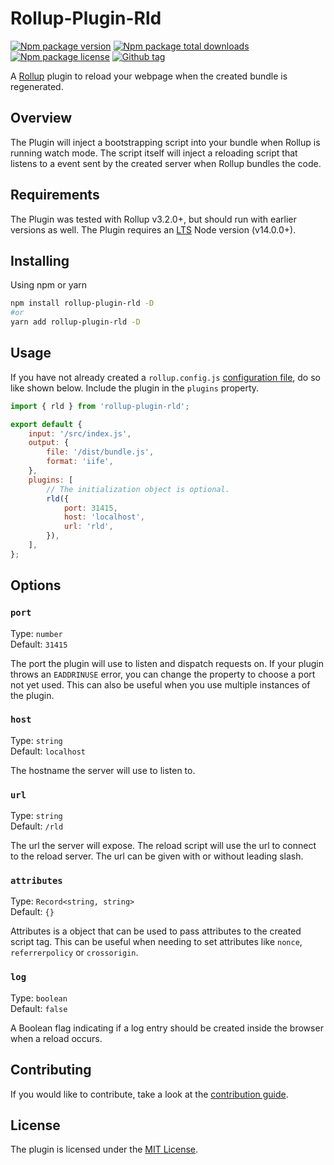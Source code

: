 <!-- @format -->

# Rollup-Plugin-Rld

[![Npm package version](https://badgen.net/npm/v/rollup-plugin-rld)](https://www.npmjs.com/package/rollup-plugin-rld) [![Npm package total downloads](https://badgen.net/npm/dt/rollup-plugin-rld)](https://npmjs.com/package/rollup-plugin-rld) [![Npm package license](https://badgen.net/npm/license/rollup-plugin-rld)](https://npmjs.com/package/rollup-plugin-rld)
[![Github tag](https://badgen.net/github/tag/iamsebastiandev/rollup-plugin-rld)](https://github.com/iamsebastiandev/rollup-plugin-rld/tags)

A [Rollup](https://rollupjs.org/guide/en/) plugin to reload your webpage when the created bundle is regenerated.

## Overview

The Plugin will inject a bootstrapping script into your bundle when Rollup is running watch mode. The script itself will inject a reloading script that listens to a event sent by the created server when Rollup bundles the code.

## Requirements

The Plugin was tested with Rollup v3.2.0+, but should run with earlier versions as well. The Plugin requires an [LTS](https://github.com/nodejs/Release) Node version (v14.0.0+).

## Installing

Using npm or yarn

```bash
npm install rollup-plugin-rld -D
#or
yarn add rollup-plugin-rld -D
```

## Usage

If you have not already created a `rollup.config.js` [configuration file](https://www.rollupjs.org/guide/en/#configuration-files), do so like shown below. Include the plugin in the `plugins` property.

```js
import { rld } from 'rollup-plugin-rld';

export default {
    input: '/src/index.js',
    output: {
        file: '/dist/bundle.js',
        format: 'iife',
    },
    plugins: [
        // The initialization object is optional.
        rld({
            port: 31415,
            host: 'localhost',
            url: 'rld',
        }),
    ],
};
```

## Options

### `port`

Type: `number`  
Default: `31415`

The port the plugin will use to listen and dispatch requests on. If your plugin throws an `EADDRINUSE` error, you can change the property to choose a port not yet used. This can also be useful when you use multiple instances of the plugin.

### `host`

Type: `string`  
Default: `localhost`

The hostname the server will use to listen to.

### `url`

Type: `string`  
Default: `/rld`

The url the server will expose. The reload script will use the url to connect to the reload server. The url can be given with or without leading slash.

### `attributes`

Type: `Record<string, string>`  
Default: `{}`

Attributes is a object that can be used to pass attributes to the created script tag. This can be useful when needing to set attributes like `nonce`, `referrerpolicy` or `crossorigin`.

### `log`

Type: `boolean`  
Default: `false`

A Boolean flag indicating if a log entry should be created inside the browser when a reload occurs.

## Contributing

If you would like to contribute, take a look at the [contribution guide](./contributing.md).

## License

The plugin is licensed under the [MIT License](https://opensource.org/licenses/MIT).
